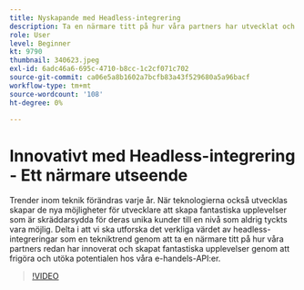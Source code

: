 ```yaml
---
title: Nyskapande med Headless-integrering
description: Ta en närmare titt på hur våra partners har utvecklat och skapat upplevelser genom att frigöra och utöka möjligheterna i Adobe API:er för e-handel.
role: User
level: Beginner
kt: 9790
thumbnail: 340623.jpeg
exl-id: 6adc46a6-695c-4710-b8cc-1c2cf071c702
source-git-commit: ca06e5a8b1602a7bcfb83a43f529680a5a96bacf
workflow-type: tm+mt
source-wordcount: '108'
ht-degree: 0%

---
```


# Innovativt med Headless-integrering - Ett närmare utseende

Trender inom teknik förändras varje år. När teknologierna också utvecklas skapar de nya möjligheter för utvecklare att skapa fantastiska upplevelser som är skräddarsydda för deras unika kunder till en nivå som aldrig tyckts vara möjlig. Delta i att vi ska utforska det verkliga värdet av headless-integreringar som en tekniktrend genom att ta en närmare titt på hur våra partners redan har innoverat och skapat fantastiska upplevelser genom att frigöra och utöka potentialen hos våra e-handels-API:er.

>[!VIDEO](https://video.tv.adobe.com/v/340623/?quality=12&learn=on)

